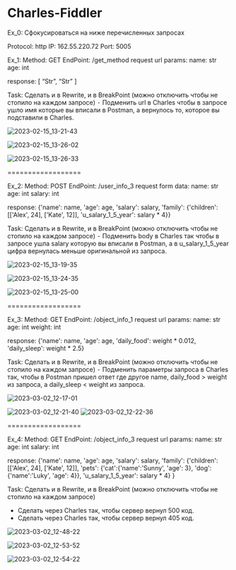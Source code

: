 # Charles-Fiddler

Ex_0: Сфокусироваться на ниже перечисленных запросах

Protocol: http
IP: 162.55.220.72
Port: 5005


Ex_1: 
Method: GET
EndPoint: /get_method
request url params: 
 name: str
 age: int

response: 
[
    “Str”,
    “Str”
]

Task:
Сделать и в Rewrite, и в BreakPoint (можно отключить чтобы не стопило на каждом запросе)
 ⁃ Подменить url в Charles чтобы в запросе ушло имя которые вы вписали в Postman, а вернулось то, которое вы подставили в Charles.
 
 ![2023-02-15_13-21-43](https://user-images.githubusercontent.com/106372044/222354367-a60eff08-7673-4609-9f2f-79c9fd0da1b7.png)

 ![2023-02-15_13-26-02](https://user-images.githubusercontent.com/106372044/222354426-dbc1c06e-e1f8-4d11-a273-5a29b2005066.png)

 ![2023-02-15_13-26-33](https://user-images.githubusercontent.com/106372044/222354439-af1635e7-392c-483c-8f9a-772e709a1a47.png)


==================


Ex_2:
Method: POST
EndPoint: /user_info_3
request form data: 
 name: str
 age: int
 salary: int

response: 
{'name': name,
          'age': age,
          'salary': salary,
          'family': {'children': [['Alex', 24], ['Kate', 12]],
                     'u_salary_1_5_year': salary * 4}}

Task:
Сделать и в Rewrite, и в BreakPoint (можно отключить чтобы не стопило на каждом запросе)
 ⁃ Подменить body в Charles так чтобы в запросе ушла salary которую вы вписали в Postman, а в u_salary_1_5_year цифра вернулась меньше оригинальной из запроса.
 
 ![2023-02-15_13-19-35](https://user-images.githubusercontent.com/106372044/222354566-4b26a799-ed7b-49ad-ace2-1b70b64321ff.png)

 ![2023-02-15_13-24-35](https://user-images.githubusercontent.com/106372044/222354631-2c3eadec-0c49-4edc-a12c-bd79e1d34159.png)

 ![2023-02-15_13-25-00](https://user-images.githubusercontent.com/106372044/222354652-cfb18f5b-4193-42d4-b48b-de8d8038ac6d.png)

 
==================

Ex_3:
Method: GET
EndPoint: /object_info_1
request url params: 
 name: str
 age: int
 weight: int

response: 
{'name': name,
          'age': age,
          'daily_food': weight * 0.012,
          'daily_sleep': weight * 2.5}

Task:
Сделать и в Rewrite, и в BreakPoint (можно отключить чтобы не стопило на каждом запросе)
 ⁃ Подменить параметры запроса в Charles так, чтобы в Postman пришел ответ где другое name, daily_food > weight из запроса, а daily_sleep < weight из запроса.
 
 ![2023-03-02_12-17-01](https://user-images.githubusercontent.com/106372044/222358059-fd0a96f4-593c-4a76-9ac7-4afe553f7be1.png)

 ![2023-03-02_12-21-40](https://user-images.githubusercontent.com/106372044/222359118-7b08901e-7032-4fd0-bd1e-c452f51f0c72.png)
![2023-03-02_12-22-36](https://user-images.githubusercontent.com/106372044/222359122-2ebb530c-661d-4960-8326-757ec2e04ffe.png)


==================


Ex_4:
Method: GET
EndPoint: /object_info_3
request url params: 
 name: str
 age: int
 salary: int

response: 
{'name': name,
          'age': age,
          'salary': salary,
          'family': {'children': [['Alex', 24], ['Kate', 12]],
                     'pets': {'cat':{'name':'Sunny',
                                     'age': 3},
                              'dog':{'name':'Luky',
                                     'age': 4}},
                     'u_salary_1_5_year': salary * 4}
          }

Task:
Сделать и в Rewrite, и в BreakPoint (можно отключить чтобы не стопило на каждом запросе)
- Сделать через Charles так, чтобы сервер вернул 500 код.
- Сделать через Charles так, чтобы сервер вернул 405 код.

![2023-03-02_12-48-22](https://user-images.githubusercontent.com/106372044/222364606-72514a75-67c0-4994-a870-bfd71866eb5e.png)

![2023-03-02_12-53-52](https://user-images.githubusercontent.com/106372044/222366027-68b76967-5245-4d8c-84a8-062cd34d90d1.png)

![2023-03-02_12-54-22](https://user-images.githubusercontent.com/106372044/222366116-c03660a4-e996-44cb-aa1f-33068b67a57f.png)
